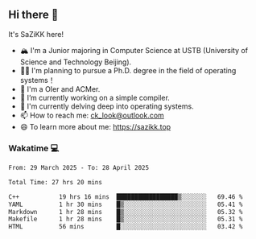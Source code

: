 ## Hi there 👋

It's SaZiKK here!

- 🏔️ I'm a Junior majoring in Computer Science  at USTB (University of Science and Technology Beijing).
- 🧑‍🎓 I'm planning to pursue a Ph.D. degree in the field of operating systems！
- 🚀 I'm a OIer and ACMer.
- 🔭 I’m currently working on a simple compiler.
- 🌱 I'm currently delving deep into operating systems.
- 📫 How to reach me: ck_look@outlook.com
- 😄 To learn more about me: https://sazikk.top

  
<!--
**SaZiKK/SaZiKK** is a ✨ _special_ ✨ repository because its `README.md` (this file) appears on your GitHub profile.

Here are some ideas to get you started:

- 🔭 I’m currently working on ...
- 🌱 I’m currently learning ...
- 👯 I’m looking to collaborate on ...
- 🤔 I’m looking for help with ...
- 💬 Ask me about ...
- 📫 How to reach me: ...
- 😄 Pronouns: ...
- ⚡ Fun fact: ...
-->

### Wakatime 💻

<!--START_SECTION:waka-->

```txt
From: 29 March 2025 - To: 28 April 2025

Total Time: 27 hrs 20 mins

C++           19 hrs 16 mins  █████████████████▒░░░░░░░   69.46 %
YAML          1 hr 30 mins    █▒░░░░░░░░░░░░░░░░░░░░░░░   05.41 %
Markdown      1 hr 28 mins    █▒░░░░░░░░░░░░░░░░░░░░░░░   05.32 %
Makefile      1 hr 28 mins    █▒░░░░░░░░░░░░░░░░░░░░░░░   05.31 %
HTML          56 mins         █░░░░░░░░░░░░░░░░░░░░░░░░   03.42 %
```

<!--END_SECTION:waka-->
